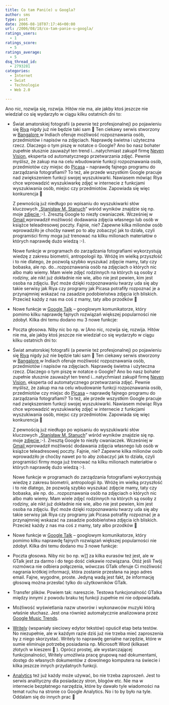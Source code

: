 ```yaml
---
title: Co tam Pani(e) u Googla?
author: sms
type: post
date: 2006-08-18T07:17:46+00:00
url: /2006/08/18/co-tam-panie-u-googla/
ratings_users:
  - 1
ratings_score:
  - 5
ratings_average:
  - 5
dsq_thread_id:
  - 2793281
categories:
  - Internet
  - Świat
  - Technologie
  - Web 2.0

---
```

Ano nic, rozwija się, rozwija. Hitów nie ma, ale jakby ktoś jeszcze nie wiedział co się wydarzyło w ciągu kilku ostatnich dni to:<!--more-->

  * Świat amatorskiej fotografii (a pewnie też profesjonalnej) po pojawieniu się <a target="_blank" href="http://www.riya.com/">Riya</a> nigdy już nie będzie taki sam 🙂 Ten ciekawy serwis stworzony w <a target="_blank" href="http://pl.wikipedia.org/wiki/Bangalore">Bangalore </a>w Indiach oferuje możliwość rozpoznawania osób, przedmiotów i napisów na zdjęciach. Naprawdę świetna i użyteczna rzecz. Dlaczego o tym piszę w notatce o Google? Ano bo nasz bohater zupełnie słusznie zauważył ten trend i&#8230;natychmiast zakupił firmę <a target="_blank" href="http://www.nevenvision.com/">Neven Vision</a>, eksperta od automatycznego przetwarzania zdjęć. Pewnie myślisz, że zakup ma na celu wbudowanie funkcji rozpoznawania osób, przedmiotów czy miejsc do <a target="_blank" href="http://picasa.google.com">Picasa</a> &#8211; naprawdę fajnego programu do zarządzania fotografiami? To też, ale przede wszystkim Google pracuje nad zwiększeniem funkcji swojej wyszukiwarki. Nawiasem mówiąc Riya chce wprowadzić wyszukiwarkę zdjęć w internecie z funkcjami wyszukiwania osób, miejsc czy przedmiotów. Zapowiada się więc konkurencja 🙂
  
    Z pewnością już niedługo po wpisaniu do wyszukiwarki słów kluczowych &#8222;<a target="_blank" href="http://www.google.pl/search?sourceid=navclient-ff&#038;ie=UTF-8&#038;rls=GGGL,GGGL:2006-19,GGGL:pl&#038;q=%2BStanis%C5%82aw%2BM.%2BStanuch">Stanisław M. Stanuch</a>&#8221; wśród wyników znajdzie się np. moje <a target="_blank" href="http://www.dziennikarz.pl/sms/wp-images/sms.jpg">zdjęcie </a>:-). Zresztą Google to niezły cwaniaczek. Wcześniej w <a target="_blank" href="http://www.gmail.com">Gmail </a>wprowadził możliwość dodawania zdjęcia własnego lub osób w książce teleadresowej poczty. Fajnie, nie? Zapewne kilka milionów osób wprowadziło je choćby nawet po to aby zobaczyć jak to działa, czyli programiści firmy moga już trenować na kilku milionach materiałów o których naprawdę dużo wiedzą :-).
  
    Nowe funkcje w programach do zarządzania fotografiami wykorzystują wiedzę z zakresu biometrii, antropologii itp. Wróżę im wielką przyszłość i to nie dlatego, że pozwolą szybko wyszukać zdjęcie mamy, taty czy bobaska, ale np. do&#8230;rozpoznawania osób na zdjęciach o których nic albo mało wiemy. Mam wiele zdjęć rodzinnych na których są osoby z rodziny, ale nikt już dokładnie nie wie, albo nie jest pewien, kim jest osoba na zdjęciu. Być może dzięki rozpoznawaniu twarzy uda się aby takie serwisy jak Riya czy programy jak Picasa potrafiły rozpoznać je a przynajmniej wskazać na zasadzie podobieństwa zdjęcia ich bliskich. Przecież każdy z nas ma coś z mamy, taty albo przodków 🙂

  * Nowe funkcje w <a target="_blank" href="http://talk.google.com">Google Talk</a> &#8211; googlowym komunikatorze, który pomimo kilku naprawdę fajnych rozwiązań większej popularności nie zdobył. Kilka dni temu dodano mu 3 nowe funkcje:

  * Poczta głosowa. Niby nic bo np. w [Ano nic, rozwija się, rozwija. Hitów nie ma, ale jakby ktoś jeszcze nie wiedział co się wydarzyło w ciągu kilku ostatnich dni to:<!--more-->

  * Świat amatorskiej fotografii (a pewnie też profesjonalnej) po pojawieniu się <a target="_blank" href="http://www.riya.com/">Riya</a> nigdy już nie będzie taki sam 🙂 Ten ciekawy serwis stworzony w <a target="_blank" href="http://pl.wikipedia.org/wiki/Bangalore">Bangalore </a>w Indiach oferuje możliwość rozpoznawania osób, przedmiotów i napisów na zdjęciach. Naprawdę świetna i użyteczna rzecz. Dlaczego o tym piszę w notatce o Google? Ano bo nasz bohater zupełnie słusznie zauważył ten trend i&#8230;natychmiast zakupił firmę <a target="_blank" href="http://www.nevenvision.com/">Neven Vision</a>, eksperta od automatycznego przetwarzania zdjęć. Pewnie myślisz, że zakup ma na celu wbudowanie funkcji rozpoznawania osób, przedmiotów czy miejsc do <a target="_blank" href="http://picasa.google.com">Picasa</a> &#8211; naprawdę fajnego programu do zarządzania fotografiami? To też, ale przede wszystkim Google pracuje nad zwiększeniem funkcji swojej wyszukiwarki. Nawiasem mówiąc Riya chce wprowadzić wyszukiwarkę zdjęć w internecie z funkcjami wyszukiwania osób, miejsc czy przedmiotów. Zapowiada się więc konkurencja 🙂
  
    Z pewnością już niedługo po wpisaniu do wyszukiwarki słów kluczowych &#8222;<a target="_blank" href="http://www.google.pl/search?sourceid=navclient-ff&#038;ie=UTF-8&#038;rls=GGGL,GGGL:2006-19,GGGL:pl&#038;q=%2BStanis%C5%82aw%2BM.%2BStanuch">Stanisław M. Stanuch</a>&#8221; wśród wyników znajdzie się np. moje <a target="_blank" href="http://www.dziennikarz.pl/sms/wp-images/sms.jpg">zdjęcie </a>:-). Zresztą Google to niezły cwaniaczek. Wcześniej w <a target="_blank" href="http://www.gmail.com">Gmail </a>wprowadził możliwość dodawania zdjęcia własnego lub osób w książce teleadresowej poczty. Fajnie, nie? Zapewne kilka milionów osób wprowadziło je choćby nawet po to aby zobaczyć jak to działa, czyli programiści firmy moga już trenować na kilku milionach materiałów o których naprawdę dużo wiedzą :-).
  
    Nowe funkcje w programach do zarządzania fotografiami wykorzystują wiedzę z zakresu biometrii, antropologii itp. Wróżę im wielką przyszłość i to nie dlatego, że pozwolą szybko wyszukać zdjęcie mamy, taty czy bobaska, ale np. do&#8230;rozpoznawania osób na zdjęciach o których nic albo mało wiemy. Mam wiele zdjęć rodzinnych na których są osoby z rodziny, ale nikt już dokładnie nie wie, albo nie jest pewien, kim jest osoba na zdjęciu. Być może dzięki rozpoznawaniu twarzy uda się aby takie serwisy jak Riya czy programy jak Picasa potrafiły rozpoznać je a przynajmniej wskazać na zasadzie podobieństwa zdjęcia ich bliskich. Przecież każdy z nas ma coś z mamy, taty albo przodków 🙂

  * Nowe funkcje w <a target="_blank" href="http://talk.google.com">Google Talk</a> &#8211; googlowym komunikatorze, który pomimo kilku naprawdę fajnych rozwiązań większej popularności nie zdobył. Kilka dni temu dodano mu 3 nowe funkcje:

  * Poczta głosowa. Niby nic bo np. w][1] za kilka eurasów też jest, ale w GTalk jest za darmo i do tego dość ciekawie rozwiązana. Otóż jeśli Twój rozmówca nie odbiera połączenia, wówczas GTalk oferuje Ci możliwość nagrania krótkiej informacji, która zostanie przesłana na jego adres email. Fajne, wygodne, proste. Jedyną wadą jest fakt, że informację głosową można przesłać tylko do użytkowników GTalk.
  * Transfer plików. Powiem tak: nareszcie. Testowa funkcjonalność GTalka między innymi z powodu braku tej funkcji zupełnie mi nie odpowiadała.
  * Możliwość wyświetlania nazw utworów i wykonawców muzyki którą właśnie słuchasz. Jest ona również automatycznie analizowana przez <a target="_blank" href="http://www.google.com/trends/music">Google Music Trends</a>.

  * <a target="_blank" href="http://www.writely.com/">Writely</a> (wspaniały sieciowy edytor tekstów) opuścił etap beta testów. No niezupełnie, ale w każdym razie dziś już nie trzeba mieć zaproszenia by z niego skorzystać. Writely to naprawdę genialne narzędzie, które w sumie eliminuje potrzebę posiadania np. Microsoft Word (kilkaset złotych w kieszeni 🙂 ). Oprócz prostej, ale wystarczającej funkcjonalności, Writely umożliwia pracę grupową nad dokumentami, dostęp do własnych dokumentów z dowolnego komputera na świecie i kilka jeszcze innych przydatnych funkcji.
  * <a target="_blank" href="http://www.google.com/analytics">Analytics</a> też już każdy może używać, bo nie trzeba zaproszeń. Jest to serwis analityczny dla posiadaczy stron, blogów etc. Nie ma w internecie bezpłatnego narzędzia, które by dawało tyle wiadomości na temat ruchu na stronie co Google Analytics.
No i to by było na tyle. Oddalam się do innych prac 🙂

 [1]: http://www.skype.com
